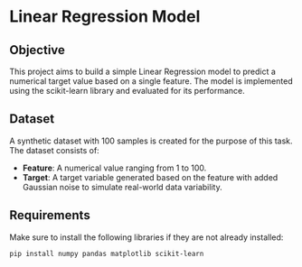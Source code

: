 # Linear Regression Model

## Objective
This project aims to build a simple Linear Regression model to predict a numerical target value based on a single feature. The model is implemented using the scikit-learn library and evaluated for its performance.

## Dataset
A synthetic dataset with 100 samples is created for the purpose of this task. The dataset consists of:
- **Feature**: A numerical value ranging from 1 to 100.
- **Target**: A target variable generated based on the feature with added Gaussian noise to simulate real-world data variability.

## Requirements
Make sure to install the following libraries if they are not already installed:

```bash
pip install numpy pandas matplotlib scikit-learn
